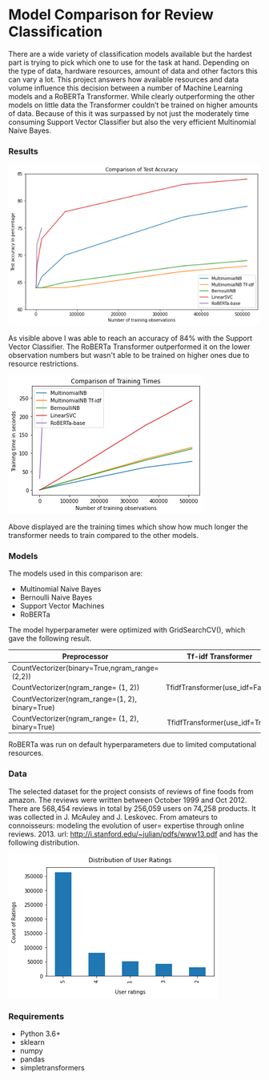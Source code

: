# Model Comparison for Review Classification
There are a wide variety of classification models available but the hardest part is trying
to pick which one to use for the task at hand. Depending on the type of data, hardware
resources, amount of data and other factors this can vary a lot. This project answers
how available resources and data volume influence this decision between a number of 
Machine Learning models and a RoBERTa Transformer. 
While clearly outperforming the other models on little data the Transformer couldn’t be trained on
higher amounts of data. Because of this it was surpassed by not just the moderately
time consuming Support Vector Classifier but also the very efficient Multinomial Naive
Bayes.

### Results
![](/images/Comparison_of_test_accuracy.png)

As visible above I was able to reach an accuracy of 84% with the Support Vector Classifier.
The RoBERTa Transformer outperformed it on the lower observation numbers but wasn't able to be trained on higher ones due to resource restrictions.

![](/images/Comparison_of_training_times.png)

Above displayed are the training times which show how much longer the transformer needs to train compared to the other models.

### Models

The models used in this comparison are:

- Multinomial Naive Bayes
- Bernoulli Naive Bayes
- Support Vector Machines
- RoBERTa

The model hyperparameter were optimized with GridSearchCV(), which gave the following result.

| Preprocessor | Tf-idf Transformer | Model |
|----------|:-------------:|------:|
| CountVectorizer(binary=True,ngram\_range=(2,2)) |  | MultinomialNB(alpha=1)|
| CountVectorizer(ngram\_range= (1, 2)) | TfidfTransformer(use\_idf=False) | MultinomialNB(alpha=0.1) |
| CountVectorizer(ngram\_range=(1, 2), binary=True) | | BernoulliNB() |
| CountVectorizer(ngram\_range= (1, 2), binary=True) | TfidfTransformer(use\_idf=True) | svm.LinearSVC() |

RoBERTa was run on default hyperparameters due to limited computational resources.

### Data
The selected dataset for the project consists of reviews of fine foods from amazon. The
reviews were written between October 1999 and Oct 2012. There are 568,454 reviews in
total by 256,059 users on 74,258 products. It was collected in J. McAuley and J. Leskovec. From amateurs to connoisseurs: modeling the evolution of user= expertise through online reviews. 2013. url: http://i.stanford.edu/~julian/pdfs/www13.pdf and has the following distribution.

![](/images/Distribution_of_user_reviews.png)

### Requirements
- Python 3.6+
- sklearn
- numpy
- pandas
- simpletransformers

